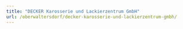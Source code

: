 ```yaml
---
title: "DECKER Karosserie und Lackierzentrum GmbH"
url: /oberwaltersdorf/decker-karosserie-und-lackierzentrum-gmbh/
---
```

